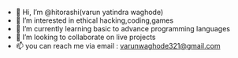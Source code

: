 - 👋 Hi, I’m @hitorashi(varun yatindra waghode)
- 👀 I’m interested in ethical hacking,coding,games
- 🌱 I’m currently learning basic to advance programming languages 
- 💞️ I’m looking to collaborate on live projects
- 📫 you can reach me via email : varunwaghode321@gmail.com

<!---
hitorashi/hitorashi is a ✨ special ✨ repository because its `README.md` (this file) appears on your GitHub profile.
You can click the Preview link to take a look at your changes.
--->
